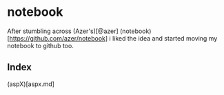 # notebook

After stumbling across (Azer's)[@azer] (notebook)[https://github.com/azer/notebook] i liked the idea and started moving my notebook to github too.


## Index
(aspX)[aspx.md]
